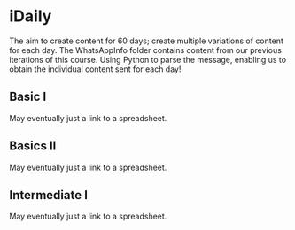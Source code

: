 # iDaily
The aim to create content for 60 days; create multiple variations of content for each day. The WhatsAppInfo folder contains content from our previous iterations of this course. Using Python to parse the message, enabling us to obtain the individual content sent for each day!

## Basic I
May eventually just a link to a spreadsheet.

## Basics II
May eventually just a link to a spreadsheet.

## Intermediate I
May eventually just a link to a spreadsheet.